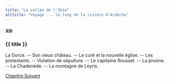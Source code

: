 ```yaml
---
title: "La vallée de l'Ibie"
alttitle: "Voyage ... le long de la rivière d'Ardèche"
---
```


#### XIII

### {{ title }}

<div class="tltr">

La Gorce. -- Son vieux château. -- Le curé et la nouvelle église. -- Les
protestants. -- Violation de sépulture. -- Le capitaine Rousset. -- La pivoine.
-- La Chadenède. -- La montagne de Leyris.

</div>

<div id="next">

[Chapitre Suivant](14.html)

</div>
